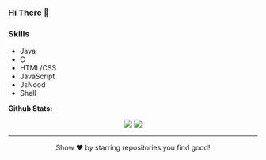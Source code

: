 ### Hi There 👋

### Skills

- Java
- C
- HTML/CSS
- JavaScript
- JsNood
- Shell

**Github Stats:**

<p align="center">
  <img src="https://github-readme-stats.vercel.app/api?username=santuroy7&show_icons=true&theme=dracula&line_height=32">
  <img src="https://github-readme-stats.vercel.app/api/top-langs/?username=santuroy7&count_private=true&theme=dracula">
</p>
<hr>

 <p align="center">
    Show ❤️ by starring repositories you find good!
 </p>

